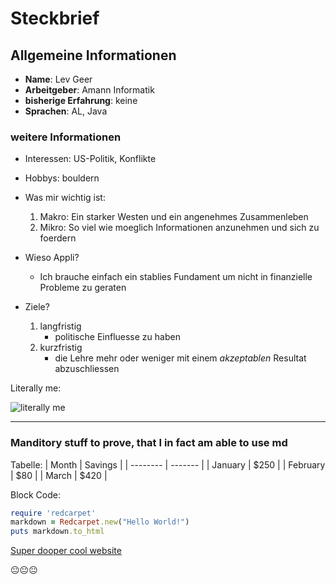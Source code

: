 # Steckbrief
## Allgemeine Informationen
- **Name**: Lev Geer
- **Arbeitgeber**: Amann Informatik
- **bisherige Erfahrung**: keine
- **Sprachen**: AL, Java



### weitere Informationen
- Interessen: US-Politik, Konflikte
- Hobbys: bouldern
- Was mir wichtig ist:
    1. Makro: Ein starker Westen und ein angenehmes Zusammenleben
    2. Mikro: So viel wie moeglich Informationen anzunehmen und sich zu foerdern

- Wieso Appli?
    - Ich brauche einfach ein stablies Fundament um nicht in finanzielle Probleme zu geraten

- Ziele?
    1. langfristig
        - politische Einfluesse zu haben
    2. kurzfristig
        - die Lehre mehr oder weniger mit einem *akzeptablen* Resultat abzuschliessen

Literally me:

![literally me](assadfgawser.png)

---


### Manditory stuff to prove, that I in fact am able to use md


Tabelle:
| Month | Savings |
| -------- | ------- |
| January | $250 |
| February | $80 |
| March | $420 |


Block Code: 
```ruby
require 'redcarpet'
markdown = Redcarpet.new("Hello World!")
puts markdown.to_html
```
[Super dooper cool website](https://ildu.com.ua/)

:neutral_face::neutral_face::neutral_face: